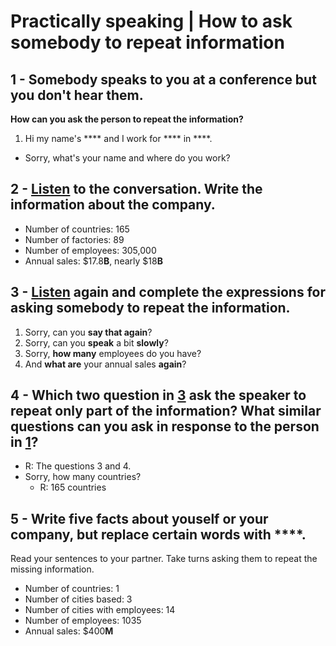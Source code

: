 # Practically speaking | How to ask somebody to repeat information

## 1 - Somebody speaks to you at a conference but you don't hear them.

**How can you ask the person to repeat the information?**

1) Hi my name's **** and I work for **** in ****.

- Sorry, what's your name and where do you work?

## 2 - [Listen](https://drive.google.com/file/d/1NVSwueGpAJxZx-WB97qix7SFjylRNs36/view?usp=sharing) to the conversation. Write the information about the company.
- Number of countries: 165
- Number of factories: 89
- Number of employees: 305,000
- Annual sales: $17.8**B**, nearly $18**B**

## 3 - [Listen](https://drive.google.com/file/d/1NVSwueGpAJxZx-WB97qix7SFjylRNs36/view?usp=sharing) again and complete the expressions for asking somebody to repeat the information.

1. Sorry, can you **say that again**?
2. Sorry, can you **speak** a bit **slowly**?
3. Sorry, **how many** employees do you have?
4. And **what are** your annual sales **again**?

## 4 - Which two question in [3](#3---listenhttpsdrivegooglecomfiled1nvswuegpajxzx-wb97qix7sfjylrns36viewuspsharing-again-and-complete-the-expressions-for-asking-somebody-to-repeat-the-information) ask the speaker to repeat only part of the information? What similar questions can you ask in response to the person in [1](#1---somebody-speaks-to-you-at-a-conference-but-you-dont-hear-them)?

- R: The questions 3 and 4.
- Sorry, how many countries?
  - R: 165 countries

## 5 - Write five facts about youself or your company, but replace certain words with ****.

Read your sentences to your partner. Take turns asking them to repeat the missing information.

- Number of countries: 1
- Number of cities based: 3
- Number of cities with employees: 14
- Number of employees: 1035
- Annual sales: $400**M**